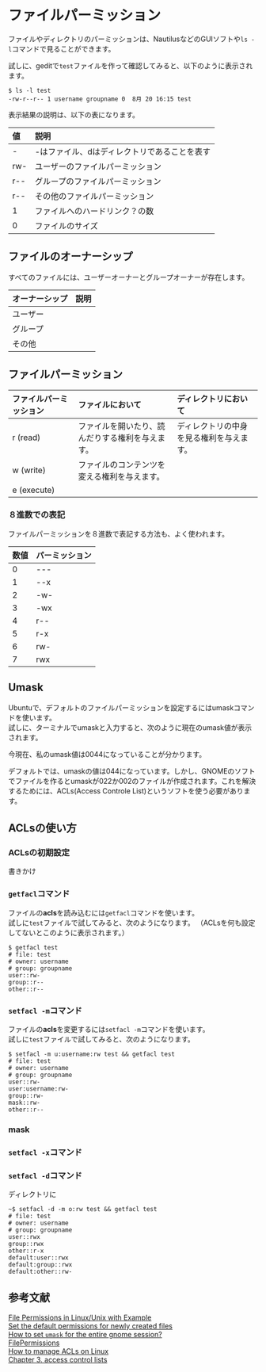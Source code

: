 # ファイルパーミッション
ファイルやディレクトリのパーミッションは、NautilusなどのGUIソフトや`ls -l`コマンドで見ることができます。

試しに、geditで`test`ファイルを作って確認してみると、以下のように表示されます。

```
$ ls -l test
-rw-r--r-- 1 username groupname 0  8月 20 16:15 test
```
表示結果の説明は、以下の表になります。

|値|説明|
|:--|:--|
|-|-はファイル、dはディレクトリであることを表す|
|rw-|ユーザーのファイルパーミッション|
|r--|グループのファイルパーミッション|
|r--|その他のファイルパーミッション|
|1|ファイルへのハードリンク？の数|
|0|ファイルのサイズ|

## ファイルのオーナーシップ
すべてのファイルには、ユーザーオーナーとグループオーナーが存在します。

|オーナーシップ|説明|
|:--|:--|
|ユーザー||
|グループ||
|その他||

## ファイルパーミッション

|ファイルパーミッション|ファイルにおいて|ディレクトリにおいて|
|:--|:--|:--|
|r (read)|ファイルを開いたり、読んだりする権利を与えます。|ディレクトリの中身を見る権利を与えます。|
|w (write)|ファイルのコンテンツを変える権利を与えます。|
|e (execute)||

### ８進数での表記
ファイルパーミッションを８進数で表記する方法も、よく使われます。

|数値|パーミッション|
|:--|:--|
|0|---|
|1|--x|
|2|-w-|
|3|-wx|
|4|r--|
|5|r-x|
|6|rw-|
|7|rwx|


<!--
## ファイルマネージャーでの取扱い
### ファイルの場合
ファイルにおいて、プログラムとして実行可能かどうかはチェックポックスで一括して設定できる。
Read-only=r--  
Read and write=rw-  
None=---
### フォルダーの場合
List files only=r--  
Access files=r-x  
Create and delete files=rwx  
None=---
-->


## Umask
Ubuntuで、デフォルトのファイルパーミッションを設定するにはumaskコマンドを使います。  
試しに、ターミナルでumaskと入力すると、次のように現在のumask値が表示されます。

今現在、私のumask値は0044になっていることが分かります。

デフォルトでは、umaskの値は044になっています。しかし、GNOMEのソフトでファイルを作るとumaskが022か002のファイルが作成されます。これを解決するためには、ACLs(Access Controle List)というソフトを使う必要があります。

<!--
参考  
044=-rw--w--w-, drwx-wx-wx  
022=-rw-r--r--, drwxr-xr-x   gedit  
002=-rw-rw-r--, drwxrwxr-x   nautilus, others
-->

## ACLsの使い方
### ACLsの初期設定
書きかけ
<!--
```
sudo apt-get install acl
```
ただし、デスクトップ版のUbuntuには初めからACLがインストールされているようです。  
インストールされているかは、`sudo dpkg -l`コマンドで確かめられます。
-->
### `getfacl`コマンド  
ファイルの**acls**を読み込むには`getfacl`コマンドを使います。  
試しに`test`ファイルで試してみると、次のようになります。 （ACLsを何も設定してないとこのように表示されます。） 
```
$ getfacl test
# file: test
# owner: username
# group: groupname
user::rw-
group::r--
other::r--
```
### `setfacl -m`コマンド
ファイルの**acls**を変更するには`setfacl -m`コマンドを使います。  
試しに`test`ファイルで試してみると、次のようになります。 
```
$ setfacl -m u:username:rw test && getfacl test
# file: test
# owner: username
# group: groupname
user::rw-
user:username:rw-
group::rw-
mask::rw-
other::r--
```
### mask
### `setfacl -x`コマンド
### `setfacl -d`コマンド
ディレクトリに
```
~$ setfacl -d -m o:rw test && getfacl test
# file: test
# owner: username
# group: groupname
user::rwx
group::rwx
other::r-x
default:user::rwx
default:group::rwx
default:other::rw-
```


<!--
## 外部ストレージのファイルパーミッション~~
-->

## 参考文献
[File Permissions in Linux/Unix with Example](https://www.guru99.com/file-permissions.html)  
[Set the default permissions for newly created files](https://geek-university.com/linux/set-the-default-permissions-for-newly-created-files/)  
[How to set `umask` for the entire gnome session?](https://unix.stackexchange.com/questions/254378/how-to-set-umask-for-the-entire-gnome-session)  
[FilePermissions](https://help.ubuntu.com/community/FilePermissions)  
[How to manage ACLs on Linux](https://linuxconfig.org/how-to-manage-acls-on-linux)  
[Chapter 3. access control lists](http://linux-training.be/storage/ch03.html)
[](https://www.jtp.co.jp/techport/2016-03-02-001/)
